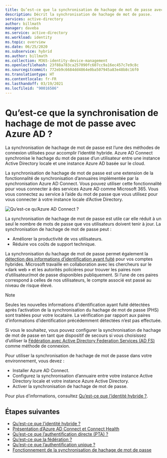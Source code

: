 ```yaml
---
title: Qu’est-ce que la synchronisation de hachage de mot de passe avec Azure AD ? | Microsoft Docs
description: Décrit la synchronisation de hachage de mot de passe.
services: active-directory
author: billmath
manager: daveba
ms.service: active-directory
ms.workload: identity
ms.topic: overview
ms.date: 06/25/2020
ms.subservice: hybrid
ms.author: billmath
ms.collection: M365-identity-device-management
ms.openlocfilehash: 23f88a783ca257090fc607cc9a16ec457c7e9c8c
ms.sourcegitcommit: 772eb9c6684dd4864e0ba507945a83e48b8c16f0
ms.translationtype: HT
ms.contentlocale: fr-FR
ms.lasthandoff: 03/19/2021
ms.locfileid: "90016586"
---
```

# <a name="what-is-password-hash-synchronization-with-azure-ad"></a>Qu’est-ce que la synchronisation de hachage de mot de passe avec Azure AD ?
La synchronisation de hachage de mot de passe est l’une des méthodes de connexion utilisées pour accomplir l’identité hybride. Azure AD Connect synchronise le hachage du mot de passe d’un utilisateur entre une instance Active Directory locale et une instance Azure AD basée sur le cloud.

La synchronisation de hachage de mot de passe est une extension de la fonctionnalité de synchronisation d’annuaires implémentée par la synchronisation Azure AD Connect. Vous pouvez utiliser cette fonctionnalité pour vous connecter à des services Azure AD comme Microsoft 365. Vous vous connectez au service à l’aide du mot de passe que vous utilisez pour vous connecter à votre instance locale d’Active Directory.

![Qu’est-ce qu’Azure AD Connect ?](./media/how-to-connect-password-hash-synchronization/arch1.png)

La synchronisation de hachage de mot de passe est utile car elle réduit à un seul le nombre de mots de passe que vos utilisateurs doivent tenir à jour. La synchronisation de hachage de mot de passe peut :

* Améliorer la productivité de vos utilisateurs.
* Réduire vos coûts de support technique.  

La synchronisation du hachage de mot de passe permet également la [détection des informations d’identification ayant fuité](../identity-protection/concept-identity-protection-risks.md#user-risk) pour vos comptes hybrides. Microsoft travaille en collaboration avec les chercheurs sur le «dark web » et les autorités policières pour trouver les paires nom d’utilisateur/mot de passe disponibles publiquement. Si l’une de ces paires correspond à celles de nos utilisateurs, le compte associé est passé au niveau de risque élevé. 

>[!NOTE]
> Seules les nouvelles informations d’identification ayant fuité détectées après l’activation de la synchronisation du hachage de mot de passe (PHS) sont traitées pour votre locataire. La vérification par rapport aux paires d’informations d’identification précédemment détectées n’est pas effectuée.


Si vous le souhaitez, vous pouvez configurer la synchronisation de hachage de mot de passe en tant que dispositif de secours si vous choisissez d’utiliser la [Fédération avec Active Directory Federation Services (AD FS)](https://channel9.msdn.com/Series/Azure-Active-Directory-Videos-Demos/Configuring-AD-FS-for-user-sign-in-with-Azure-AD-Connect) comme méthode de connexion.

Pour utiliser la synchronisation de hachage de mot de passe dans votre environnement, vous devez :

* Installer Azure AD Connect.  
* Configurez la synchronisation d’annuaire entre votre instance Active Directory locale et votre instance Azure Active Directory.
* Activer la synchronisation de hachage de mot de passe.



Pour plus d’informations, consultez [Qu’est-ce que l’identité hybride ?](whatis-hybrid-identity.md).




## <a name="next-steps"></a>Étapes suivantes

- [Qu’est-ce que l’identité hybride ?](whatis-hybrid-identity.md)
- [Présentation d’Azure AD Connect et Connect Health](whatis-azure-ad-connect.md)
- [Qu’est-ce que l’authentification directe (PTA) ?](how-to-connect-pta.md)
- [Qu’est-ce que la fédération ?](whatis-fed.md)
- [Qu’est-ce que l’authentification unique ?](how-to-connect-sso.md)
- [Fonctionnement de la synchronisation de hachage de mot de passe](how-to-connect-password-hash-synchronization.md)
